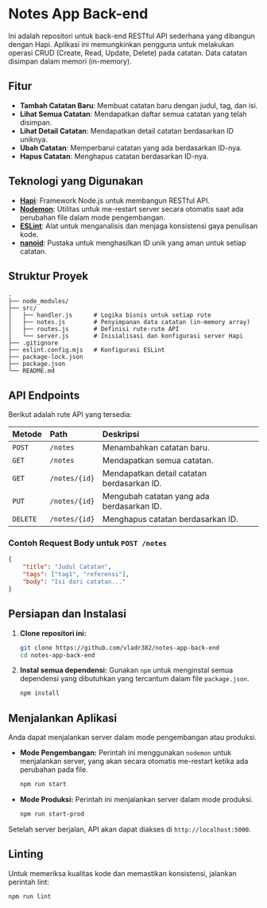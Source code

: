 
# Notes App Back-end

Ini adalah repositori untuk back-end RESTful API sederhana yang dibangun dengan Hapi. Aplikasi ini memungkinkan pengguna untuk melakukan operasi CRUD (Create, Read, Update, Delete) pada catatan. Data catatan disimpan dalam memori (in-memory).

## Fitur

* **Tambah Catatan Baru**: Membuat catatan baru dengan judul, tag, dan isi.
* **Lihat Semua Catatan**: Mendapatkan daftar semua catatan yang telah disimpan.
* **Lihat Detail Catatan**: Mendapatkan detail catatan berdasarkan ID uniknya.
* **Ubah Catatan**: Memperbarui catatan yang ada berdasarkan ID-nya.
* **Hapus Catatan**: Menghapus catatan berdasarkan ID-nya.

## Teknologi yang Digunakan

* **[Hapi](https://hapi.dev/)**: Framework Node.js untuk membangun RESTful API.
* **[Nodemon](https://nodemon.io/)**: Utilitas untuk me-restart server secara otomatis saat ada perubahan file dalam mode pengembangan.
* **[ESLint](https://eslint.org/)**: Alat untuk menganalisis dan menjaga konsistensi gaya penulisan kode.
* **[nanoid](https://github.com/ai/nanoid)**: Pustaka untuk menghasilkan ID unik yang aman untuk setiap catatan.

## Struktur Proyek

```
.
├── node_modules/
├── src/
│   ├── handler.js      # Logika bisnis untuk setiap rute
│   ├── notes.js        # Penyimpanan data catatan (in-memory array)
│   ├── routes.js       # Definisi rute-rute API
│   └── server.js       # Inisialisasi dan konfigurasi server Hapi
├── .gitignore
├── eslint.config.mjs   # Konfigurasi ESLint
├── package-lock.json
├── package.json
└── README.md
```

## API Endpoints

Berikut adalah rute API yang tersedia:

| Metode | Path | Deskripsi |
| :--- | :--- | :--- |
| `POST` | `/notes` | Menambahkan catatan baru. |
| `GET` | `/notes` | Mendapatkan semua catatan. |
| `GET` | `/notes/{id}` | Mendapatkan detail catatan berdasarkan ID. |
| `PUT` | `/notes/{id}` | Mengubah catatan yang ada berdasarkan ID. |
| `DELETE` | `/notes/{id}`| Menghapus catatan berdasarkan ID. |

### Contoh Request Body untuk `POST /notes`

```json
{
    "title": "Judul Catatan",
    "tags": ["tag1", "referensi"],
    "body": "Isi dari catatan..."
}
```

## Persiapan dan Instalasi

1.  **Clone repositori ini:**
    ```bash
    git clone https://github.com/vladr382/notes-app-back-end
    cd notes-app-back-end
    ```

2.  **Instal semua dependensi:**
    Gunakan `npm` untuk menginstal semua dependensi yang dibutuhkan yang tercantum dalam file `package.json`.
    ```bash
    npm install
    ```

## Menjalankan Aplikasi

Anda dapat menjalankan server dalam mode pengembangan atau produksi.

* **Mode Pengembangan:**
    Perintah ini menggunakan `nodemon` untuk menjalankan server, yang akan secara otomatis me-restart ketika ada perubahan pada file.
    ```bash
    npm run start
    ```

* **Mode Produksi:**
    Perintah ini menjalankan server dalam mode produksi.
    ```bash
    npm run start-prod
    ```

Setelah server berjalan, API akan dapat diakses di `http://localhost:5000`.

## Linting

Untuk memeriksa kualitas kode dan memastikan konsistensi, jalankan perintah lint:
```bash
npm run lint
```
